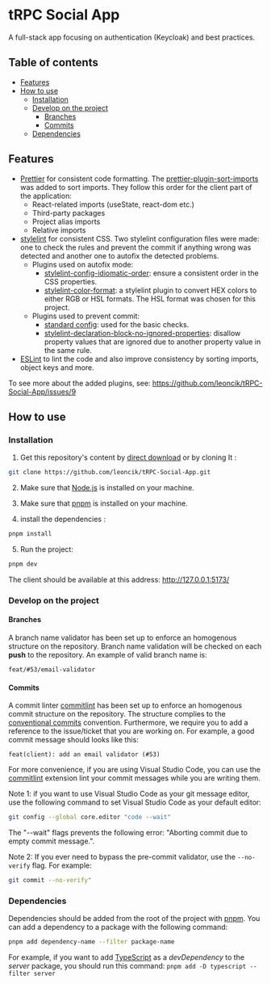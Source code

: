 # tRPC Social App

A full-stack app focusing on authentication (Keycloak) and best practices.

## Table of contents

- [Features](#features)
- [How to use](#how-to-use)
  - [Installation](#installation)
  - [Develop on the project](#develop-on-the-project)
    - [Branches](#branches)
    - [Commits](#commits)
  - [Dependencies](#dependencies)

## Features

- [Prettier](https://prettier.io/) for consistent code formatting. The [prettier-plugin-sort-imports](https://github.com/trivago/prettier-plugin-sort-imports) was added to sort imports. They follow this order for the client part of the application:
  - React-related imports (useState, react-dom etc.)
  - Third-party packages
  - Project alias imports
  - Relative imports
- [stylelint](https://stylelint.io/) for consistent CSS. Two stylelint configuration files were made: one to check the rules and prevent the commit if anything wrong was detected and another one to autofix the detected problems.
  - Plugins used on autofix mode:
    - [stylelint-config-idiomatic-order](https://www.npmjs.com/package/stylelint-config-idiomatic-order): ensure a consistent order in the CSS properties.
    - [stylelint-color-format](https://github.com/filipekiss/stylelint-color-format): a stylelint plugin to convert HEX colors to either RGB or HSL formats. The HSL format was chosen for this project.
  - Plugins used to prevent commit:
    - [standard config](https://www.npmjs.com/package/stylelint-config-standard): used for the basic checks.
    - [stylelint-declaration-block-no-ignored-properties](https://github.com/kristerkari/stylelint-declaration-block-no-ignored-properties): disallow property values that are ignored due to another property value in the same rule.
- [ESLint](https://eslint.org/) to lint the code and also improve consistency by sorting imports, object keys and more.

To see more about the added plugins, see: https://github.com/leoncik/tRPC-Social-App/issues/9

## How to use

### Installation

1. Get this repository's content by [direct download](https://github.com/leoncik/tRPC-Social-App/archive/refs/heads/master.zip) or by cloning It :

```sh
git clone https://github.com/leoncik/tRPC-Social-App.git
```

2. Make sure that [Node.js](https://nodejs.org/en/) is installed on your machine.

3. Make sure that [pnpm](https://pnpm.io/) is installed on your machine. 

4. install the dependencies :

```sh
pnpm install
```

5. Run the project:


```sh
pnpm dev
```

The client should be available at this address: http://127.0.0.1:5173/

### Develop on the project

#### Branches

A branch name validator has been set up to enforce an homogenous structure on the repository. Branch name validation will be checked on each **push** to the repository. An example of valid branch name is:

```
feat/#53/email-validator
```

#### Commits

A commit linter [commitlint](https://commitlint.js.org/#/) has been set up to enforce an homogenous commit structure on the repository. The structure complies to the [conventional commits](https://www.conventionalcommits.org/en/v1.0.0/) convention. Furthermore, we require you to add a reference to the issue/ticket that you are working on. For example, a good commit message should looks like this:

```
feat(client): add an email validator (#53)
```

For more convenience, if you are using Visual Studio Code, you can use the [commitlint](https://marketplace.visualstudio.com/items?itemName=joshbolduc.commitlint) extension lint your commit messages while you are writing them.

Note 1: if you want to use Visual Studio Code as your git message editor, use the following command to set Visual Studio Code as your default editor:

```sh
git config --global core.editor "code --wait"
```

The "--wait" flags prevents the following error: "Aborting commit due to empty commit message.".

Note 2: If you ever need to bypass the pre-commit validator, use the `--no-verify` flag. For example:

```sh
git commit --no-verify"
```

### Dependencies

Dependencies should be added from the root of the project with [pnpm](https://pnpm.io/). You can add a dependency to a package with the following command:

```sh
pnpm add dependency-name --filter package-name
```

For example, if you want to add [TypeScript](https://www.typescriptlang.org/) as a *devDependency* to the *server* package, you should run this command: `pnpm add -D typescript --filter server`
